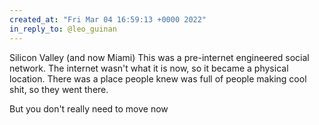 ```yaml
---
created_at: "Fri Mar 04 16:59:13 +0000 2022"
in_reply_to: @leo_guinan
---
```


Silicon Valley (and now Miami)
This was a pre-internet engineered social network. The internet wasn't what it is now, so it became a physical location. There was a place people knew was full of people making cool shit, so they went there.

But you don't really need to move now